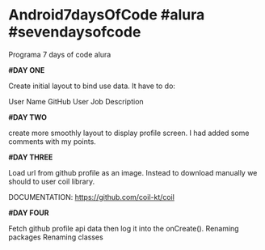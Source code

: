 # Android7daysOfCode #alura #sevendaysofcode
Programa 7 days of code alura

**#DAY ONE**

Create initial layout to bind use data.
It have to do:

User Name
GitHub User
Job Description

**#DAY TWO**

create more smoothly layout to display profile screen.
I had added some comments with my points.

**#DAY THREE**

Load url from github profile as an image. Instead to download manually we should to user
coil library.

DOCUMENTATION: https://github.com/coil-kt/coil

**#DAY FOUR**

Fetch github profile api data then log it into the onCreate().
Renaming packages
Renaming classes


